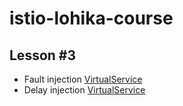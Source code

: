 # istio-lohika-course

## Lesson #3

* Fault injection [VirtualService](k8s/author-vs-fault.yml)
* Delay injection [VirtualService](k8s/author-vs-delay.yml)